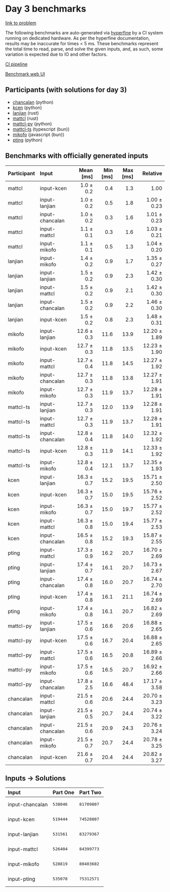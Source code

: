 # Day 3 benchmarks

[link to problem](https://adventofcode.com/2023/day/3)

The following benchmarks are auto-generated via
[hyperfine](https://github.com/sharkdp/hyperfine) by a CI system running on
dedicated hardware. As per the hyperfine documentation, results may be
inaccurate for times < 5 ms. These benchmarks represent the total time to read,
parse, and solve the given inputs, and, as such, some variation is expected due
to IO and other factors.

[CI pipeline](http://ci.papercode.net:8080/teams/main/pipelines/aoc2023)

[Benchmark web UI](https://aoc.ancalagon.black)


## Participants (with solutions for day 3)

- [chancalan](https://github.com/chancalan/aoc2023) (python)
- [kcen](https://github.com/kcen/aoc2023) (python)
- [lanjian](https://github.com/lanjian/aoc-2023) (rust)
- [mattcl](https://github.com/mattcl/aoc2023) (rust)
- [mattcl-py](https://github.com/mattcl/aoc2023-py) (python)
- [mattcl-ts](https://github.com/mattcl/aoc2023-js) (typescript (bun))
- [mikofo](https://github.com/mikofo/advent-of-code-2023) (javascript (bun))
- [pting](https://github.com/pting/aoc2023) (python)


## Benchmarks with officially generated inputs

| Participant | Input | Mean [ms] | Min [ms] | Max [ms] | Relative |
|:---|:---|---:|---:|---:|---:|
| mattcl | input-kcen | 1.0 ± 0.2 | 0.4 | 1.3 | 1.00 |
| mattcl | input-lanjian | 1.0 ± 0.2 | 0.5 | 1.8 | 1.00 ± 0.23 |
| mattcl | input-chancalan | 1.0 ± 0.2 | 0.3 | 1.6 | 1.01 ± 0.23 |
| mattcl | input-mattcl | 1.1 ± 0.1 | 0.3 | 1.6 | 1.03 ± 0.21 |
| mattcl | input-mikofo | 1.1 ± 0.1 | 0.5 | 1.3 | 1.04 ± 0.20 |
| lanjian | input-mikofo | 1.4 ± 0.2 | 0.9 | 1.7 | 1.35 ± 0.27 |
| lanjian | input-lanjian | 1.5 ± 0.2 | 0.9 | 2.3 | 1.42 ± 0.30 |
| lanjian | input-mattcl | 1.5 ± 0.2 | 0.9 | 2.1 | 1.42 ± 0.30 |
| lanjian | input-chancalan | 1.5 ± 0.2 | 0.9 | 2.2 | 1.46 ± 0.30 |
| lanjian | input-kcen | 1.5 ± 0.2 | 0.8 | 2.3 | 1.48 ± 0.31 |
| mikofo | input-lanjian | 12.6 ± 0.3 | 11.6 | 13.9 | 12.20 ± 1.89 |
| mikofo | input-kcen | 12.7 ± 0.3 | 11.8 | 13.5 | 12.23 ± 1.90 |
| mikofo | input-mattcl | 12.7 ± 0.4 | 11.8 | 14.5 | 12.27 ± 1.92 |
| mikofo | input-chancalan | 12.7 ± 0.3 | 11.8 | 13.8 | 12.27 ± 1.91 |
| mikofo | input-mikofo | 12.7 ± 0.3 | 11.9 | 13.7 | 12.28 ± 1.91 |
| mattcl-ts | input-lanjian | 12.7 ± 0.3 | 12.0 | 13.9 | 12.28 ± 1.91 |
| mattcl-ts | input-mattcl | 12.7 ± 0.3 | 11.9 | 13.7 | 12.28 ± 1.91 |
| mattcl-ts | input-chancalan | 12.8 ± 0.4 | 11.8 | 14.0 | 12.32 ± 1.92 |
| mattcl-ts | input-kcen | 12.8 ± 0.3 | 11.9 | 14.1 | 12.33 ± 1.92 |
| mattcl-ts | input-mikofo | 12.8 ± 0.4 | 12.1 | 13.7 | 12.35 ± 1.93 |
| kcen | input-lanjian | 16.3 ± 0.7 | 15.2 | 19.5 | 15.71 ± 2.50 |
| kcen | input-kcen | 16.3 ± 0.7 | 15.0 | 19.5 | 15.76 ± 2.52 |
| kcen | input-mikofo | 16.3 ± 0.7 | 15.0 | 19.7 | 15.77 ± 2.52 |
| kcen | input-mattcl | 16.3 ± 0.8 | 15.0 | 19.4 | 15.77 ± 2.53 |
| kcen | input-chancalan | 16.5 ± 0.8 | 15.2 | 19.3 | 15.87 ± 2.55 |
| pting | input-mattcl | 17.3 ± 0.9 | 16.2 | 20.7 | 16.70 ± 2.69 |
| pting | input-lanjian | 17.4 ± 0.7 | 16.1 | 20.7 | 16.73 ± 2.67 |
| pting | input-chancalan | 17.4 ± 0.8 | 16.0 | 20.7 | 16.74 ± 2.70 |
| pting | input-kcen | 17.4 ± 0.8 | 16.1 | 21.1 | 16.74 ± 2.69 |
| pting | input-mikofo | 17.4 ± 0.8 | 16.1 | 20.7 | 16.82 ± 2.69 |
| mattcl-py | input-lanjian | 17.5 ± 0.6 | 16.6 | 20.6 | 16.88 ± 2.65 |
| mattcl-py | input-kcen | 17.5 ± 0.6 | 16.7 | 20.4 | 16.88 ± 2.65 |
| mattcl-py | input-mattcl | 17.5 ± 0.6 | 16.5 | 20.8 | 16.89 ± 2.66 |
| mattcl-py | input-mikofo | 17.5 ± 0.6 | 16.5 | 20.7 | 16.92 ± 2.66 |
| mattcl-py | input-chancalan | 17.8 ± 2.5 | 16.6 | 48.4 | 17.17 ± 3.58 |
| chancalan | input-mattcl | 21.5 ± 0.6 | 20.6 | 24.4 | 20.70 ± 3.23 |
| chancalan | input-lanjian | 21.5 ± 0.5 | 20.7 | 24.4 | 20.74 ± 3.22 |
| chancalan | input-chancalan | 21.5 ± 0.6 | 20.9 | 24.3 | 20.76 ± 3.24 |
| chancalan | input-mikofo | 21.5 ± 0.7 | 20.7 | 24.4 | 20.78 ± 3.25 |
| chancalan | input-kcen | 21.6 ± 0.7 | 20.4 | 24.4 | 20.82 ± 3.27 |


## Inputs -> Solutions

| Input | Part One | Part Two |
|:---|:---|:---|
|input-chancalan|<pre>538046</pre>|<pre>81709807</pre>|
|input-kcen|<pre>519444</pre>|<pre>74528807</pre>|
|input-lanjian|<pre>531561</pre>|<pre>83279367</pre>|
|input-mattcl|<pre>526404</pre>|<pre>84399773</pre>|
|input-mikofo|<pre>528819</pre>|<pre>80403602</pre>|
|input-pting|<pre>535078</pre>|<pre>75312571</pre>|